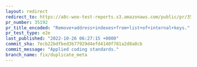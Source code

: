 ```yaml
---
layout: redirect
redirect_to: https://a8c-woo-test-reports.s3.amazonaws.com/public/pr/35192/e2e/index.html
pr_number: 35192
pr_title_encoded: "Remove+address+indexes+from+list+of+internal+keys."
pr_test_type: e2e
last_published: "2022-10-26 06:27:15 +0000"
commit_sha: 7ecb22bdfbed3b77929d4efd4140f781a2d8a8cb
commit_message: "Applied coding standards."
branch_name: fix/duplicate_meta
---
```

